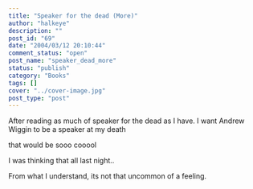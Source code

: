 ```yaml
---
title: "Speaker for the dead (More)"
author: "halkeye"
description: ""
post_id: "69"
date: "2004/03/12 20:10:44"
comment_status: "open"
post_name: "speaker_dead_more"
status: "publish"
category: "Books"
tags: []
cover: "../cover-image.jpg"
post_type: "post"
---
```


After reading as much of speaker for the dead as I have. I want Andrew Wiggin to be a speaker at my death  

that would be sooo cooool

I was thinking that all last night..

From what I understand, its not that uncommon of a feeling.